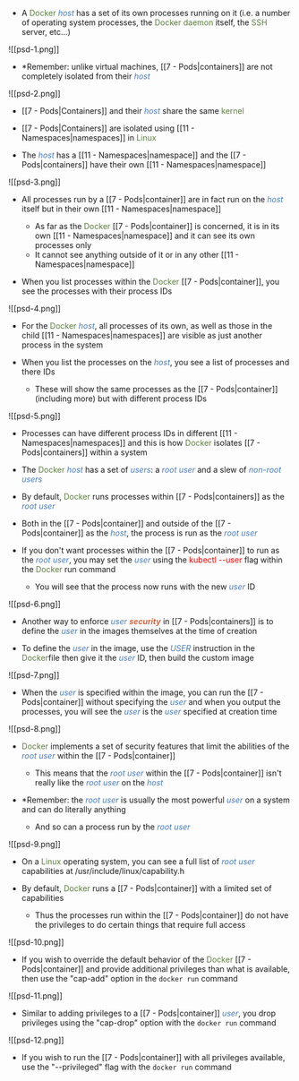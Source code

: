 - A <span style="color:#5c7e3e">Docker</span> <i><span style="color:#477bbe">host</span></i> has a set of its own processes running on it (i.e. a number of operating system processes, the <span style="color:#5c7e3e">Docker daemon</span> itself, the <span style="color:#5c7e3e">SSH</span> server, etc…)

![[psd-1.png]]

- *Remember: unlike virtual machines, [[7 - Pods|containers]] are not completely isolated from their <i><span style="color:#477bbe">host</span></i>

![[psd-2.png]]

- [[7 - Pods|Containers]] and their <i><span style="color:#477bbe">host</span></i> share the same <span style="color:#5c7e3e">kernel</span>

- [[7 - Pods|Containers]] are isolated using [[11 - Namespaces|namespaces]] in <span style="color:#5c7e3e">Linux</span>

- The <i><span style="color:#477bbe">host</span></i> has a [[11 - Namespaces|namespace]] and the [[7 - Pods|containers]] have their own [[11 - Namespaces|namespace]]

![[psd-3.png]]

- All processes run by a [[7 - Pods|container]] are in fact run on the <i><span style="color:#477bbe">host</span></i> itself but in their own [[11 - Namespaces|namespace]]
	- As far as the <span style="color:#5c7e3e">Docker</span> [[7 - Pods|container]] is concerned, it is in its own [[11 - Namespaces|namespace]] and it can see its own processes only
	- It cannot see anything outside of it or in any other [[11 - Namespaces|namespace]]

- When you list processes within the <span style="color:#5c7e3e">Docker</span> [[7 - Pods|container]], you see the processes with their process IDs

![[psd-4.png]]

- For the <span style="color:#5c7e3e">Docker</span> <i><span style="color:#477bbe">host</span></i>, all processes of its own, as well as those in the child [[11 - Namespaces|namespaces]] are visible as just another process in the system

- When you list the processes on the <i><span style="color:#477bbe">host</span></i>, you see a list of processes and there IDs
	- These will show the same processes as the [[7 - Pods|container]] (including more) but with different process IDs

![[psd-5.png]]

- Processes can have different process IDs in different [[11 - Namespaces|namespaces]] and this is how <span style="color:#5c7e3e">Docker</span> isolates [[7 - Pods|containers]] within a system

- The <span style="color:#5c7e3e">Docker</span> <i><span style="color:#477bbe">host</span></i> has a set of <i><span style="color:#477bbe">users</span></i>: a <i><span style="color:#477bbe">root user</span></i> and a slew of <i><span style="color:#477bbe">non-root users</span></i>

- By default, <span style="color:#5c7e3e">Docker</span> runs processes within [[7 - Pods|containers]] as the <i><span style="color:#477bbe">root user</span></i>

- Both in the [[7 - Pods|container]] and outside of the [[7 - Pods|container]] as the <i><span style="color:#477bbe">host</span></i>, the process is run as the <i><span style="color:#477bbe">root user</span></i>

- If you don't want processes within the [[7 - Pods|container]] to run as the <i><span style="color:#477bbe">root user</span></i>, you may set the <i><span style="color:#477bbe">user</span></i> using the <span style="color:red">kubectl --user</span> flag within the <span style="color:#5c7e3e">Docker</span> run command
	- You will see that the process now runs with the new <i><span style="color:#477bbe">user</span></i> ID

![[psd-6.png]]

- Another way to enforce <i><span style="color:#477bbe">user</span></i> <b><i><span style="color:#d46644">security</span></i></b> in [[7 - Pods|containers]] is to define the <i><span style="color:#477bbe">user</span></i> in the images themselves at the time of creation

- To define the <i><span style="color:#477bbe">user</span></i> in the image, use the <i><span style="color:#477bbe">USER</span></i> instruction in the <span style="color:#5c7e3e">Docker</span>file then give it the <i><span style="color:#477bbe">user</span></i> ID, then build the custom image

![[psd-7.png]]

- When the <i><span style="color:#477bbe">user</span></i> is specified within the image, you can run the [[7 - Pods|container]] without specifying the <i><span style="color:#477bbe">user</span></i> and when you output the processes, you will see the <i><span style="color:#477bbe">user</span></i> is the <i><span style="color:#477bbe">user</span></i> specified at creation time

![[psd-8.png]]

- <span style="color:#5c7e3e">Docker</span> implements a set of security features that limit the abilities of the <i><span style="color:#477bbe">root user</span></i> within the [[7 - Pods|container]]
	- This means that the <i><span style="color:#477bbe">root user</span></i> within the [[7 - Pods|container]] isn't really like the <i><span style="color:#477bbe">root user</span></i> on the <i><span style="color:#477bbe">host</span></i>

- *Remember: the <i><span style="color:#477bbe">root user</span></i> is usually the most powerful <i><span style="color:#477bbe">user</span></i> on a system and can do literally anything
	- And so can a process run by the <i><span style="color:#477bbe">root user</span></i>

![[psd-9.png]]

- On a <span style="color:#5c7e3e">Linux</span> operating system, you can see a full list of <i><span style="color:#477bbe">root user</span></i> capabilities at /usr/include/linux/capability.h

- By default, <span style="color:#5c7e3e">Docker</span> runs a [[7 - Pods|container]] with a limited set of capabilities
	- Thus the processes run within the [[7 - Pods|container]] do not have the privileges to do certain things that require full access

![[psd-10.png]]

- If you wish to override the default behavior of the <span style="color:#5c7e3e">Docker</span> [[7 - Pods|container]] and provide additional privileges than what is available, then use the "cap-add" option in the `docker run` command

![[psd-11.png]]

- Similar to adding privileges to a [[7 - Pods|container]] <i><span style="color:#477bbe">user</span></i>, you drop privileges using the "cap-drop" option with the `docker run` command

![[psd-12.png]]

- If you wish to run the [[7 - Pods|container]] with all privileges available, use the "--privileged" flag with the `docker run` command